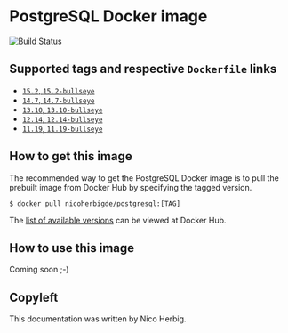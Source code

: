 # PostgreSQL Docker image

[![Build Status](https://github.com/nicoherbigio/docker-postgresql/actions/workflows/build-docker-images.yml/badge.svg)](https://github.com/nicoherbigio/docker-postgresql/actions/workflows/build-docker-images.yml)

## Supported tags and respective `Dockerfile` links

 * [`15.2`, `15.2-bullseye`](https://github.com/nicoherbigio/docker-postgresql/blob/main/15.2/debian/default/Dockerfile)
 * [`14.7`, `14.7-bullseye`](https://github.com/nicoherbigio/docker-postgresql/blob/main/14.7/debian/default/Dockerfile)
 * [`13.10`, `13.10-bullseye`](https://github.com/nicoherbigio/docker-postgresql/blob/main/13.10/debian/default/Dockerfile)
 * [`12.14`, `12.14-bullseye`](https://github.com/nicoherbigio/docker-postgresql/blob/main/12.14/debian/default/Dockerfile)
 * [`11.19`, `11.19-bullseye`](https://github.com/nicoherbigio/docker-postgresql/blob/main/11.19/debian/default/Dockerfile)

## How to get this image

The recommended way to get the PostgreSQL Docker image is to pull the prebuilt image from Docker Hub by specifying the tagged version.

```console
$ docker pull nicoherbigde/postgresql:[TAG]
```

The [list of available versions](https://hub.docker.com/r/nicoherbigde/postgresql/tags) can be viewed at Docker Hub.

## How to use this image

Coming soon ;-)

## Copyleft

This documentation was written by Nico Herbig.
